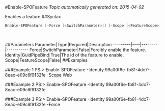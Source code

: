 #Enable-SPOFeature
*Topic automatically generated on: 2015-04-02*

Enables a feature
##Syntax
```powershell
Enable-SPOFeature [-Force [<SwitchParameter>]] [-Scope [<FeatureScope>]] -Identity [<GuidPipeBind>]
```
&nbsp;

##Parameters
Parameter|Type|Required|Description
---------|----|--------|-----------
Force|SwitchParameter|False|Forcibly enable the feature.
Identity|GuidPipeBind|True|The id of the feature to enable.
Scope|FeatureScope|False|
##Examples

###Example 1
    PS:> Enable-SPOFeature -Identity 99a00f6e-fb81-4dc7-8eac-e09c6f9132fe -Scope Web


###Example 2
    PS:> Enable-SPOFeature -Identity 99a00f6e-fb81-4dc7-8eac-e09c6f9132fe


###Example 3
    PS:> Enable-SPOFeature -Identity 99a00f6e-fb81-4dc7-8eac-e09c6f9132fe -Force

